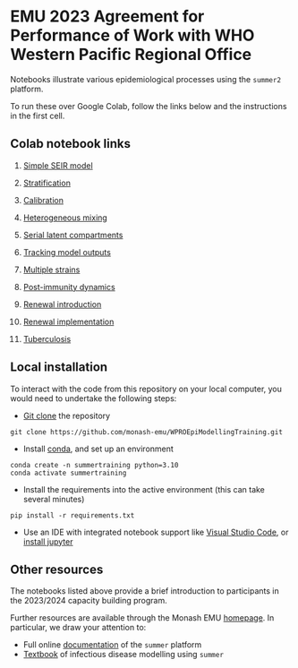 # EMU 2023 Agreement for Performance of Work with WHO Western Pacific Regional Office

Notebooks illustrate various epidemiological processes using the `summer2` platform.

To run these over Google Colab, follow the links below and the instructions in the first cell.

## Colab notebook links

1. [Simple SEIR model](https://colab.research.google.com/github/monash-emu/WPROEpiModellingTraining/blob/main/notebooks/01-seir-model.ipynb)

2. [Stratification](https://colab.research.google.com/github/monash-emu/WPROEpiModellingTraining/blob/main/notebooks/02-stratification.ipynb)

3. [Calibration](https://colab.research.google.com/github/monash-emu/WPROEpiModellingTraining/blob/main/notebooks/03-basic-calibration.ipynb)

4. [Heterogeneous mixing](https://colab.research.google.com/github/monash-emu/WPROEpiModellingTraining/blob/main/notebooks/04-hetero-mix.ipynb)

5. [Serial latent compartments](https://colab.research.google.com/github/monash-emu/WPROEpiModellingTraining/blob/main/notebooks/05-serial-latent-comps.ipynb)

6. [Tracking model outputs](https://colab.research.google.com/github/monash-emu/WPROEpiModellingTraining/blob/main/notebooks/06-tracking-model-outputs.ipynb)

7. [Multiple strains](https://colab.research.google.com/github/monash-emu/WPROEpiModellingTraining/blob/main/notebooks/07-multi-strain.ipynb)

8. [Post-immunity dynamics](https://colab.research.google.com/github/monash-emu/WPROEpiModellingTraining/blob/main/notebooks/08-immunity.ipynb)

9. [Renewal introduction](https://colab.research.google.com/github/monash-emu/WPROEpiModellingTraining/blob/main/notebooks/09-renewal.ipynb)

10. [Renewal implementation](https://colab.research.google.com/github/monash-emu/WPROEpiModellingTraining/blob/main/notebooks/10-renewal-app.ipynb)

11. [Tuberculosis](https://colab.research.google.com/github/monash-emu/WPROEpiModellingTraining/blob/main/notebooks/11-tb.ipynb)

## Local installation
To interact with the code from this repository on your local computer, you would need to undertake the following steps:
- [Git clone](https://docs.github.com/en/repositories/creating-and-managing-repositories/cloning-a-repository) the repository
```
git clone https://github.com/monash-emu/WPROEpiModellingTraining.git
```
- Install [conda](https://conda.io/projects/conda/en/latest/user-guide/getting-started.html), and set up an environment
```
conda create -n summertraining python=3.10
conda activate summertraining
```
- Install the requirements into the active environment (this can take several minutes)
```
pip install -r requirements.txt
```
- Use an IDE with integrated notebook support like [Visual Studio Code](https://code.visualstudio.com/download), or [install jupyter](https://jupyter.org/install)

## Other resources
The notebooks listed above provide a brief introduction to participants in the 2023/2024 capacity building program.

Further resources are available through the Monash EMU 
[homepage](https://monash-emu.github.io).
In particular, we draw your attention to:
- Full online [documentation](https://summer2.readthedocs.io/en/latest/) of the `summer` platform
- [Textbook](https://github.com/monash-emu/summer-textbook) of infectious disease modelling using `summer`
